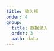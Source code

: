 ```yaml
---
title: 输入框
order: 4
group:
  title: 数据录入
  order: 3
  path: data
---
```


<code src="../demo/Input.jsx"></code>
<API src="../src/Input.tsx"></API>
